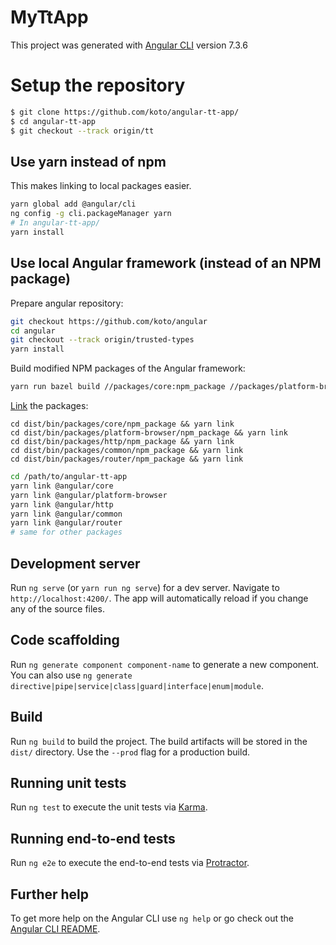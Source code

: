 # MyTtApp

This project was generated with [Angular CLI](https://github.com/angular/angular-cli) version 7.3.6

# Setup the repository

```bash
$ git clone https://github.com/koto/angular-tt-app/
$ cd angular-tt-app
$ git checkout --track origin/tt
```

## Use yarn instead of npm
This makes linking to local packages easier.

```bash
yarn global add @angular/cli
ng config -g cli.packageManager yarn
# In angular-tt-app/
yarn install
```

## Use local Angular framework (instead of an NPM package)

Prepare angular repository:

```bash
git checkout https://github.com/koto/angular
cd angular
git checkout --track origin/trusted-types
yarn install
```

Build modified NPM packages of the Angular framework:

```bash
yarn run bazel build //packages/core:npm_package //packages/platform-browser:npm_package //packages/http:npm_package //packages/common:npm_package //packages/router:npm_package
```

[Link](https://yarnpkg.com/lang/en/docs/cli/link/) the packages:

```
cd dist/bin/packages/core/npm_package && yarn link
cd dist/bin/packages/platform-browser/npm_package && yarn link
cd dist/bin/packages/http/npm_package && yarn link
cd dist/bin/packages/common/npm_package && yarn link
cd dist/bin/packages/router/npm_package && yarn link
```

```bash
cd /path/to/angular-tt-app
yarn link @angular/core
yarn link @angular/platform-browser
yarn link @angular/http
yarn link @angular/common
yarn link @angular/router
# same for other packages
```

## Development server

Run `ng serve` (or `yarn run ng serve`) for a dev server. Navigate to `http://localhost:4200/`. The app will automatically reload if you change any of the source files.

## Code scaffolding

Run `ng generate component component-name` to generate a new component. You can also use `ng generate directive|pipe|service|class|guard|interface|enum|module`.

## Build

Run `ng build` to build the project. The build artifacts will be stored in the `dist/` directory. Use the `--prod` flag for a production build.

## Running unit tests

Run `ng test` to execute the unit tests via [Karma](https://karma-runner.github.io).

## Running end-to-end tests

Run `ng e2e` to execute the end-to-end tests via [Protractor](http://www.protractortest.org/).

## Further help

To get more help on the Angular CLI use `ng help` or go check out the [Angular CLI README](https://github.com/angular/angular-cli/blob/master/README.md).
